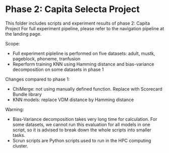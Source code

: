 # Phase 2: Capita Selecta Project

This folder includes scripts and experiment results of phase 2: Capita Project
For full experiment pipeline, please refer to the navigation pipeline at the landing page.

Scope:
- Full experiment pipleline is performed on five datasets: adult, mustk, pageblock, phoneme, tranfusion
- Reperform training KNN using Hamming distance and bias-variance decomposition on some datasets in phase 1

Changes compared to phase 1:
- ChiMerge: not using manually defined function. Replace with Scorecard Bundle library
- KNN models: replace VDM distance by Hamming distance

Warning: 
- Bias-Variance decomposition takes very long time for calculation. For some datasets, we cannot run this evaluation for all models in one script, so it is advised to break down the whole scripts into smaller tasks.
- Scrun scripts are Python scripts used to run in the HPC computing cluster.
